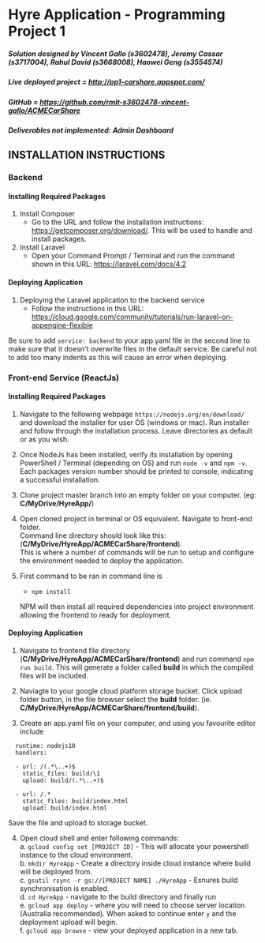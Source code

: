 # Hyre Application - Programming Project 1
##### Solution designed by Vincent Gallo (s3602478), Jeromy Cassar (s3717004), Rahul David (s3668008), Haowei Geng (s3554574)
##### Live deployed project = http://pp1-carshare.appspot.com/
##### GitHub = https://github.com/rmit-s3602478-vincent-gallo/ACMECarShare

##### Deliverables not implemented: Admin Dashboard

## INSTALLATION INSTRUCTIONS
### Backend 

#### Installing Required Packages  
1. Install Composer  
    - Go to the URL and follow the installation instructions: https://getcomposer.org/download/. This will be used to handle and install packages.  
2. Install Laravel  
    - Open your Command Prompt / Terminal and run the command shown in this URL: https://laravel.com/docs/4.2  

#### Deploying Application
1. Deploying the Laravel application to the backend service  
    - Follow the instructions in this URL:  
https://cloud.google.com/community/tutorials/run-laravel-on-appengine-flexible  

Be sure to add `service: backend` to your app.yaml file in the second line to make sure that it doesn't overwrite files in the default service.
Be careful not to add too many indents as this will cause an error when deploying.





### Front-end Service (ReactJs)
#### Installing Required Packages

1. Navigate to the following webpage `https://nodejs.org/en/download/` and download the installer for user OS (windows or mac). Run installer and follow through the installation process. Leave directories as default or as you wish.

2. Once NodeJs has been installed, verify its installation by opening PowerShell / Terminal (depending on OS) and run `node -v` and `npm -v`. Each packages version number should be printed to console, indicating a successful installation.

3. Clone project master branch into an empty folder on your computer.
(eg: __C/MyDrive/HyreApp/__)

4. Open cloned project in terminal or OS equivalent. Navigate to front-end folder.  
Command line directory should look like this:   (__C/MyDrive/HyreApp/ACMECarShare/frontend__).  
This is where a number of commands will be run to setup and configure the environment needed to deploy the application.

5. First command to be ran in command line is 
    - `npm install`  
      
    NPM will then install all required dependencies into project environment allowing the frontend to ready for deployment.  
    
#### Deploying Application

1. Navigate to frontend file directory (__C/MyDrive/HyreApp/ACMECarShare/frontend__) and run command `npm run build`. This will generate a folder called __build__ in which the compiled files will be included.

2. Naviagte to your google cloud platform storage bucket. Click upload folder button, in the file browser select the __build__ folder. (ie. __C/MyDrive/HyreApp/ACMECarShare/frontend/build__).

3. Create an app.yaml file on your computer, and using you favourite editor include 
```
  runtime: nodejs10  
  handlers:  

  - url: /(.*\..+)$  
    static_files: build/\1  
    upload: build/(.*\..+)$  
  
  - url: /.*  
    static_files: build/index.html  
    upload: build/index.html  
```
Save the file and upload to storage bucket.

4. Open cloud shell and enter following commands:  
a. `gcloud config set [PROJECT ID]` - This will allocate your powershell instance to the cloud environment.  
b. `mkdir HyreApp` - Create a directory inside cloud instance where build will be deployed from.  
c. `gsutil rsync -r gs://[PROJECT NAME] ./HyreApp` - Esnures build synchronisation is enabled.  
d. `cd HyreApp` - navigate to the build directory and finally run   
e. `gcloud app deploy` - where you will need to choose server location (Australia recommended). When asked to continue enter `y` and the deployment upload will begin.  
f. `gcloud app browse` - view your deployed application in a new tab.  
